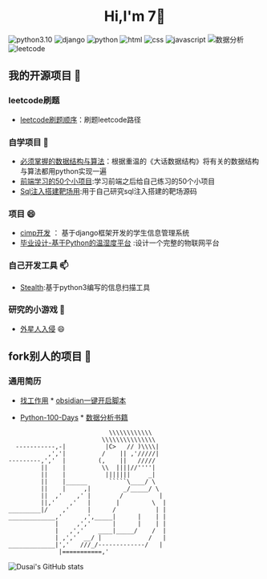 <h1 align='center'>Hi,I'm 7👋</h1> 

![python3.10](https://img.shields.io/badge/-python3.10-orange)  ![django](https://img.shields.io/badge/-django-blue) ![python](https://img.shields.io/badge/python-3.10-yellowgreen) ![html](https://img.shields.io/badge/-html-brightgreen) ![css](https://img.shields.io/badge/-css-yellow) ![javascript](https://img.shields.io/badge/-javascript-orange) ![数据分析](https://img.shields.io/badge/-%E6%95%B0%E6%8D%AE%E5%88%86%E6%9E%90-orange) ![leetcode](https://img.shields.io/badge/-leetcode-orange)

## 我的开源项目 🌱

### leetcode刷题 
* [leetcode刷题顺序](https://github.com/Qixiaomao/leetcode-master)：刷题leetcode路径

### 自学项目 🔭
* [必须掌握的数据结构与算法](https://github.com/Qixiaomao/structure_learn1)：根据重温的《大话数据结构》将有关的数据结构与算法都用python实现一遍
* [前端学习的50个小项目](https://github.com/Qixiaomao/50projects50days):学习前端之后给自己练习的50个小项目
* [Sql注入搭建靶场用](https://github.com/Qixiaomao/sqli-labs):用于自己研究sql注入搭建的靶场源码

### 项目 😄
* [cimp开发](https://github.com/Qixiaomao/cimp) ： 基于django框架开发的学生信息管理系统
* [毕业设计-基于Python的温湿度平台](https://github.com/Qixiaomao/proj19) :设计一个完整的物联网平台

### 自己开发工具 📫
* [Stealth](https://github.com/Qixiaomao/Stealth):基于python3编写的信息扫描工具

### 研究的小游戏 🌱
* [外星人入侵](https://github.com/Qixiaomao/py_pygame) 😄

## fork别人的项目 🔭
### 通用简历
* [找工作用](https://github.com/Qixiaomao/ResumeSample)    * [obsidian一键开启脚本](https://github.com/Qixiaomao/myScripts)

* [Python-100-Days](https://github.com/Qixiaomao/Python-100-Days)  * [数据分析书籍](https://github.com/Qixiaomao/pyda-2e-zh)





```                             \\\\\\\
                            \\\\\\\\\\\\
                          \\\\\\\\\\\\\\\
  -----------,-|           |C>   // )\\\\|
           ,','|          /    || ,'/////|
---------,','  |         (,    ||   /////
         ||    |          \\  ||||//''''|
         ||    |           |||||||     _|
         ||    |______      `````\____/ \
         ||    |     ,|         _/_____/ \
         ||  ,'    ,' |        /          |
         ||,'    ,'   |       |         \  |
_________|/    ,'     |      /           | |
_____________,'      ,',_____|      |    | |
             |     ,','      |      |    | |
             |   ,','    ____|_____/    /  |
             | ,','  __/ |             /   |
_____________|','   ///_/-------------/   |
              |===========,'
```
![Dusai's GitHub stats](https://github-readme-stats.vercel.app/api?username=Qixiaomao&show_icons=true&theme=radical)



<!--
**Qixiaomao/Qixiaomao** is a ✨ _special_ ✨ repository because its `README.md` (this file) appears on your GitHub profile.

Here are some ideas to get you started:

- 🔭 I’m currently working on ...
- 🌱 I’m currently learning ...
- 👯 I’m looking to collaborate on ...
- 🤔 I’m looking for help with ...
- 💬 Ask me about ...
- 📫 How to reach me: ...
- 😄 Pronouns: ...
- ⚡ Fun fact: ...
-->
